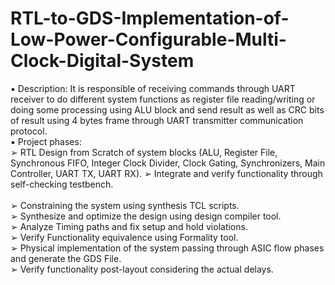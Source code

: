 # RTL-to-GDS-Implementation-of-Low-Power-Configurable-Multi-Clock-Digital-System
▪ Description: It is responsible of receiving commands through UART receiver to do different system 
functions as register file reading/writing or doing some processing using ALU block and send result as well 
as CRC bits of result using 4 bytes frame through UART transmitter communication protocol.                  
▪ Project phases:  
➢ RTL Design from Scratch of system blocks (ALU, Register File, Synchronous FIFO, Integer Clock 
Divider, Clock Gating, Synchronizers, Main Controller, UART TX, UART RX). 
➢ Integrate and verify functionality through self-checking testbench.  
<br />➢ Constraining the system using synthesis TCL scripts. 
<br />➢ Synthesize and optimize the design using design compiler tool. 
<br />➢ Analyze Timing paths and fix setup and hold violations. 
<br />➢ Verify Functionality equivalence using Formality tool. 
<br />➢ Physical implementation of the system passing through ASIC flow phases and generate the GDS File. 
<br />➢ Verify functionality post-layout considering the actual delays.  
